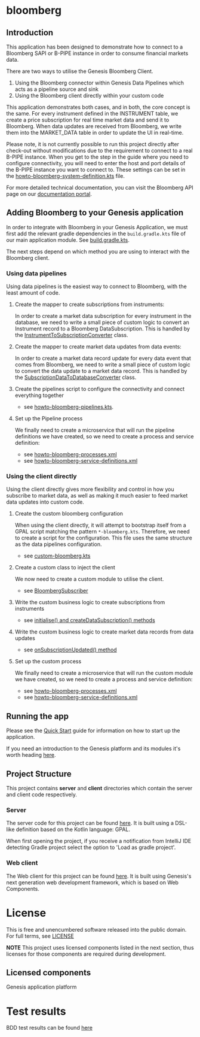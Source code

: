 # bloomberg

## Introduction

This application has been designed to demonstrate how to connect to a Bloomberg SAPI or B-PIPE instance in order to consume financial markets data.

There are two ways to utilise the Genesis Bloomberg Client.

1. Using the Bloomberg connector within Genesis Data Pipelines which acts as a pipeline source and sink
2. Using the Bloomberg client directly within your custom code

This application demonstrates both cases, and in both, the core concept is the same. For every instrument defined in the INSTRUMENT table, we create a price subscription for real time market data and send it to Bloomberg.
When data updates are received from Bloomberg, we write them into the MARKET_DATA table in order to update the UI in real-time.

Please note, it is not currently possible to run this project directly after check-out without modifications due to the requirement to connect to a real B-PIPE instance. 
When you get to the step in the guide where you need to configure connectivity, you will need to enter the host and port details of the B-PIPE instance you want to connect to.
These settings can be set in the [howto-bloomberg-system-definition.kts](server/howto-bloomberg-app/src/main/genesis/cfg/howto-bloomberg-system-definition.kts) file. 

For more detailed technical documentation, you can visit the Bloomberg API page on our [documentation portal](https://docs.genesis.global/docs/develop/business-components/bloomberg/).

## Adding Bloomberg to your Genesis application

In order to integrate with Bloomberg in your Genesis Application, we must first add the relevant gradle dependencies in the `build.gradle.kts` file of our main application module. See [build.gradle.kts](server/howto-bloomberg-app/build.gradle.kts).

The next steps depend on which method you are using to interact with the Bloomberg client.

### Using data pipelines
Using data pipelines is the easiest way to connect to Bloomberg, with the least amount of code.

1. Create the mapper to create subscriptions from instruments:

   In order to create a market data subscription for every instrument in the database, we need to write a small piece of custom logic to convert an Instrument record to a Bloomberg DataSubscription.
   This is handled by the [InstrumentToSubscriptionConverter](server/howto-bloomberg-app/src/main/kotlin/global/genesis/bloomberg/InstrumentToSubscriptionConverter.kt) class.

2. Create the mapper to create market data updates from data events:

   In order to create a market data record update for every data event that comes from Bloomberg, we need to write a small piece of custom logic to convert the data update to a market data record.
   This is handled by the [SubscriptionDataToDatabaseConverter](server/howto-bloomberg-app/src/main/kotlin/global/genesis/bloomberg/SubscriptionDataToDatabaseConverter.kt) class.

3. Create the pipelines script to configure the connectivity and connect everything together
   - see [howto-bloomberg-pipelines.kts](server/howto-bloomberg-app/src/main/genesis/scripts/howto-bloomberg-pipelines.kts).

4. Set up the Pipeline process

    We finally need to create a microservice that will run the pipeline definitions we have created, so we need to create a process and service definition:
   - see [howto-bloomberg-processes.xml](server/howto-bloomberg-app/src/main/genesis/cfg/howto-bloomberg-processes.xml)
   - see [howto-bloomberg-service-definitions.xml](server/howto-bloomberg-app/src/main/genesis/cfg/howto-bloomberg-service-definitions.xml)

### Using the client directly
Using the client directly gives more flexibility and control in how you subscribe to market data, as well as making it much easier to feed market data updates into custom code.

1. Create the custom bloomberg configuration

   When using the client directly, it will attempt to bootstrap itself from a GPAL script matching the pattern `*-bloomberg.kts`. Therefore, we need to create a script for the configuration. 
   This file uses the same structure as the data pipelines configuration. 
      - see [custom-bloomberg.kts](server/howto-bloomberg-app/src/main/genesis/scripts/custom-bloomberg.kts)

2. Create a custom class to inject the client

   We now need to create a custom module to utilise the client.
      - see [BloombergSubscriber](server/howto-bloomberg-app/src/main/kotlin/global/genesis/bloomberg/BloombergSubscriber.kt)

3. Write the custom business logic to create subscriptions from instruments
   - see [initialise() and createDataSubscription() methods](server/howto-bloomberg-app/src/main/kotlin/global/genesis/bloomberg/BloombergSubscriber.kt)

4. Write the custom business logic to create market data records from data updates
   
   - see [onSubscriptionUpdated() method](server/howto-bloomberg-app/src/main/kotlin/global/genesis/bloomberg/BloombergSubscriber.kt)

5. Set up the custom process

   We finally need to create a microservice that will run the custom module we have created, so we need to create a process and service definition:
    - see [howto-bloomberg-processes.xml](server/howto-bloomberg-app/src/main/genesis/cfg/howto-bloomberg-processes.xml)
    - see [howto-bloomberg-service-definitions.xml](server/howto-bloomberg-app/src/main/genesis/cfg/howto-bloomberg-service-definitions.xml)

## Running the app

Please see the [Quick Start](https://docs.genesis.global/docs/develop/development-environments/) guide for information on how to start up the application.

If you need an introduction to the Genesis platform and its modules it's worth heading [here](https://docs.genesis.global/docs/develop/platform-overview/).

## Project Structure

This project contains **server** and **client** directories which contain the server and client code respectively.

### Server

The server code for this project can be found [here](./server/README.md).
It is built using a DSL-like definition based on the Kotlin language: GPAL.

When first opening the project, if you receive a notification from IntelliJ IDE detecting Gradle project select the option to 'Load as gradle project'.

### Web client

The Web client for this project can be found [here](./client/README.md). It is built using Genesis's next
generation web development framework, which is based on Web Components.

# License

This is free and unencumbered software released into the public domain. For full terms, see [LICENSE](./LICENSE)

**NOTE** This project uses licensed components listed in the next section, thus licenses for those components are required during development.

## Licensed components
Genesis application platform
# Test results
BDD test results can be found [here](https://genesiscommunitysuccess.github.io/howto-bloomberg/test-results)
